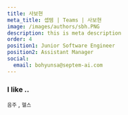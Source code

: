 ```yaml
---
title: 사보현
meta_title: 셉템 | Teams | 사보현
image: /images/authors/sbh.PNG
description: this is meta description
order: 4
position1: Junior Software Engineer
position2: Assistant Manager
social:
  email: bohyunsa@septem-ai.com
---
```


### I like ..
  `음주` , `헬스`
